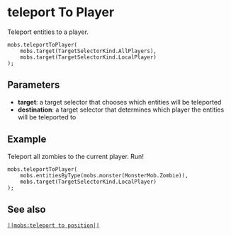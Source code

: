 # teleport To Player

Teleport entities to a player.

```sig
mobs.teleportToPlayer(
    mobs.target(TargetSelectorKind.AllPlayers),
    mobs.target(TargetSelectorKind.LocalPlayer)
);
```

## Parameters

* **target**: a target selector that chooses which entities will be teleported
* **destination**: a target selector that determines which player the entities will be teleported to

## Example

Teleport all zombies to the current player. Run!

```blocks
mobs.teleportToPlayer(
    mobs.entitiesByType(mobs.monster(MonsterMob.Zombie)),
    mobs.target(TargetSelectorKind.LocalPlayer)
);
```

## See also

[`||mobs:teleport to position||`](/reference/mobs/teleport-to-position)